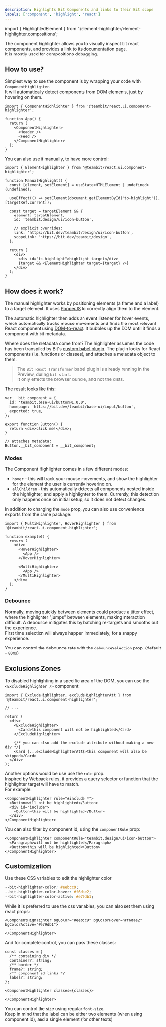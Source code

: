 ```yaml
---
description: Highlights Bit Components and links to their Bit scope
labels: ['component', 'highlight', 'react']
---
```


import { HighlightedElement } from './element-highlighter/element-highlighter.compositions';

The component highlighter allows you to visually inspect bit react components, and provides a link to its documentation page.  
It is mostly used for compositions debugging.

<HighlightedElement />

## How to use?

Simplest way to use the component is by wrapping your code with `ComponentHighlighter`.  
It will automatically detect components from DOM elements, just by hovering on them.

```tsx
import { ComponentHighlighter } from '@teambit/react.ui.component-highlighter';

function App() {
  return (
    <ComponentHighlighter>
      <Header />
      <Feed />
    </ComponentHighlighter>
  );
}
```

You can also use it manually, to have more control:

```tsx
import { ElementHighlighter } from '@teambit/react.ui.component-highlighter';

function ManualHighlight() {
  const [element, setElement] = useState<HTMLElement | undefined>(undefined);

  useEffect(() => setElement(document.getElementById('to-highlight')), [targetRef.current]);

  const target = targetElement && {
    element: targetElement,
    id: 'teambit.design/ui/icon-button',

    // explicit overrides:
    link: 'https://bit.dev/teambit/design/ui/icon-button',
    scopeLink: 'https://bit.dev/teambit/design',
  };

  return (
    <div>
      <div id="to-highlight">highlight target</div>
      {target && <ElementHighlighter target={target} />}
    </div>
  );
}
```

## How does it work?

The manual highlighter works by positioning elements (a frame and a label) to a target element. It uses [PopperJS](https://popper.js.org/) to correctly align them to the element.

The automatic highlighter then adds an event listener for hover events, which automatically tracks mouse movements and finds the most relevant React component using [DOM-to-react](https://bit.dev/teambit/react/modules/dom-to-react). It bubbles up the DOM until it finds a component with bit metadata.

Where does the metadata come from? The highlighter assumes the code has been transpiled by Bit's [custom babel plugin](https://bit.dev/teambit/react/babel/bit-react-transformer). The plugin looks for React components (i.e. functions or classes), and attaches a metadata object to them.

> The `Bit React Transformer` babel plugin is already running in the Preview, during `bit start`.  
> It only effects the browser bundle, and not the dists.

The result looks like this:

```tsx
var __bit_component = {
  id: 'teambit.base-ui/button@1.0.0',
  homepage: 'https://bit.dev/teambit/base-ui/input/button',
  exported: true,
};

export function Button() {
  return <div>click me!</div>;
}

// attaches metadata:
Button.__bit_component = __bit_component;
```

### Modes

The Component Highlighter comes in a few different modes:

- `hover` - this will track your mouse movements, and show the highlighter for the element the user is currently hovering on.
- `allChildren` - this automatically detects all components nested inside the highlighter, and apply a highlighter to them. Currently, this detection only happens once on initial setup, so it does not detect changes.

In addition to changing the `mode` prop, you can also use convenience exports from the same package:

```tsx
import { MultiHighlighter, HoverHighlighter } from '@teambit/react.ui.component-highlighter';

function example() {
  return (
    <div>
      <HoverHighlighter>
        <App />
      </HoverHighlighter>

      <MultiHighlighter>
        <App />
      </MultiHighlighter>
    </div>
  );
}
```

### Debounce

Normally, moving quickly between elements could produce a jitter effect, where the highlighter "jumps" between elements, making interaction difficult.
A debounce mitigates this by batching re-targets and smooths out the experience.  
First time selection will always happen immediately, for a snappy experience.

You can control the debounce rate with the `debounceSelection` prop. (default - `80ms`)

## Exclusions Zones

To disabled highlighting in a specific area of the DOM, you can use the `<ExcludeHighlighter />` component:

```tsx
import { ExcludeHighlighter, excludeHighlighterAtt } from '@teambit/react.ui.component-highlighter';

// ...

return (
  <div>
    <ExcludeHighlighter>
      <Card>this component will not be highlighted</Card>
    </ExcludeHighlighter>

    {/* you can also add the exclude attribute without making a new div */}
    <Card {...excludeHighlighterAtt}>this component will also be skipped</Card>
  </div>
);
```

Another options would be use use the `rule` prop.  
Inspired by Webpack rules, it provides a query selector or function that the highlighter target will have to match.  
For example:

```tsx
<ComponentHighlighter rule="#include *">
  <Button>will not be highlighted</Button>
  <div id="include">
    <Button>this will be highlighted</Button>
  </div>
</ComponentHighlighter>
```

You can also filter by component id, using the `componentRule` prop:

```tsx
<ComponentHighlighter componentRule="teambit.design/ui/icon-button">
  <Paragraph>will not be highlighted</Paragraph>
  <Button>this will be highlighted</Button>
</ComponentHighlighter>
```

## Customization

Use these CSS variables to edit the highlighter color

```css
--bit-highlighter-color: #eebcc9;
--bit-highlighter-color-hover: #f6dae2;
--bit-highlighter-color-active: #e79db1;
```

While it is preferred to use the css variables, you can also set them using react props:

```tsx
<ComponentHighlighter bgColor="#eebcc9" bgColorHover="#f6dae2" bgColorActive="#e79db1">
  ...
</ComponentHighlighter>
```

And for complete control, you can pass these classes:

```tsx
const classes = {
  /** containing div */
  container?: string;
  /** border */
  frame?: string;
  /** component id links */
  label?: string;
};

<ComponentHighlighter classes={classes}>
  ...
</ComponentHighlighter>
```

You can control the size using regular `font-size`.  
Keep in mind that the label can be either two elements (when using component id), and a single element (for other texts)
